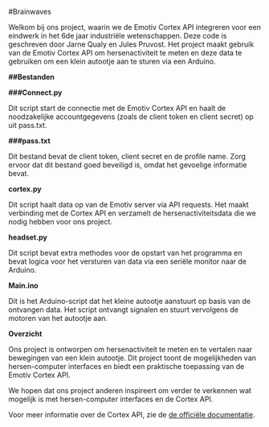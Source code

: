#Brainwaves

Welkom bij ons project, waarin we de Emotiv Cortex API integreren voor een eindwerk in het 6de jaar industriële wetenschappen. Deze code is geschreven door Jarne Qualy en Jules Pruvost. Het project maakt gebruik van de Emotiv Cortex API om hersenactiviteit te meten en deze data te gebruiken om een klein autootje aan te sturen via een Arduino.

**##Bestanden**

**###Connect.py**

Dit script start de connectie met de Emotiv Cortex API en haalt de noodzakelijke accountgegevens (zoals de client token en client secret) op uit pass.txt.

**###pass.txt**

Dit bestand bevat de client token, client secret en de profile name. Zorg ervoor dat dit bestand goed beveiligd is, omdat het gevoelige informatie bevat.

**cortex.py**

Dit script haalt data op van de Emotiv server via API requests. Het maakt verbinding met de Cortex API en verzamelt de hersenactiviteitsdata die we nodig hebben voor ons project.

**headset.py**

Dit script bevat extra methodes voor de opstart van het programma en bevat logica voor het versturen van data via een seriële monitor naar de Arduino.

**Main.ino**

Dit is het Arduino-script dat het kleine autootje aanstuurt op basis van de ontvangen data. Het script ontvangt signalen en stuurt vervolgens de motoren van het autootje aan.

**Overzicht**

Ons project is ontworpen om hersenactiviteit te meten en te vertalen naar bewegingen van een klein autootje. Dit project toont de mogelijkheden van hersen-computer interfaces en biedt een praktische toepassing van de Emotiv Cortex API.

We hopen dat ons project anderen inspireert om verder te verkennen wat mogelijk is met hersen-computer interfaces en de Cortex API.

Voor meer informatie over de Cortex API, zie de [de officiële documentatie](https://emotiv.gitbook.io/cortex-api).
